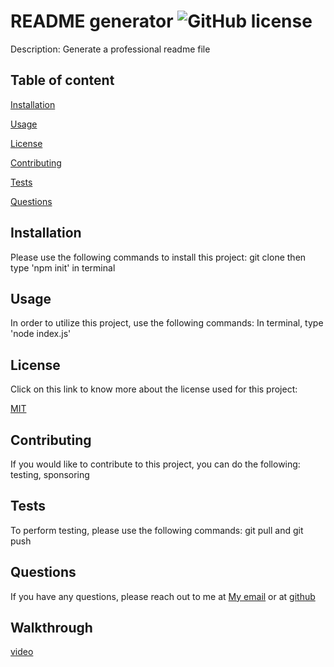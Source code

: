 # README generator  ![GitHub license](https://img.shields.io/badge/license-MIT-blue.svg) 

  Description: Generate a professional readme file 

## Table of content 
[Installation](#installation) 

[Usage](#usage) 

[License](#license)

[Contributing](#contributing) 

[Tests](#tests)

[Questions](#questions)


## Installation
Please use the following commands to install this project:
git clone then type 'npm init' in terminal 

## Usage
In order to utilize this project, use the following commands:
In terminal, type 'node index.js'

 ## License 
 Click on this link to know more about the license used for this project: 

[MIT](https://opensource.org/licenses/MIT)

## Contributing
If you would like to contribute to this project, you can do the following:
testing, sponsoring

## Tests
To perform testing, please use the following commands:
git pull and git push

## Questions
If you have any questions, please reach out to me at [My email](sallywing123@gmail.com) or at [github](https://github.com/sallychan100)

## Walkthrough 
[video](https://github.com/sallychan100/README-generator/blob/dd974204638f72332243058530f9650fa260c232/utils/walkthrough.gif)
